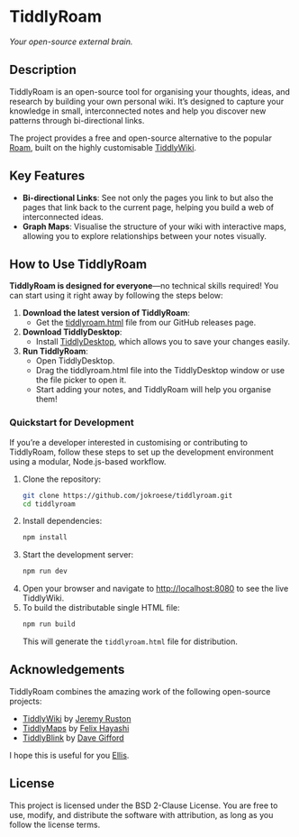 # TiddlyRoam

_Your open-source external brain._

## Description

TiddlyRoam is an open-source tool for organising your thoughts, ideas, and research by building your own personal wiki. It’s designed to capture your knowledge in small, interconnected notes and help you discover new patterns through bi-directional links.

The project provides a free and open-source alternative to the popular [Roam](https://roamresearch.com/), built on the highly customisable [TiddlyWiki](https://tiddlywiki.com/).

## Key Features

- **Bi-directional Links**: See not only the pages you link to but also the pages that link back to the current page, helping you build a web of interconnected ideas.
- **Graph Maps**: Visualise the structure of your wiki with interactive maps, allowing you to explore relationships between your notes visually.

## How to Use TiddlyRoam

**TiddlyRoam is designed for everyone**—no technical skills required! You can start using it right away by following the steps below:

1. **Download the latest version of TiddlyRoam**:
   - Get the [tiddlyroam.html](https://github.com/jokroese/tiddlyroam/releases/download/v1.1/tiddlyroam.html) file from our GitHub releases page.
1. **Download TiddlyDesktop**:
   - Install [TiddlyDesktop](https://github.com/Jermolene/TiddlyDesktop/releases), which allows you to save your changes easily.
1. **Run TiddlyRoam**:
   - Open TiddlyDesktop.
   - Drag the tiddlyroam.html file into the TiddlyDesktop window or use the file picker to open it.
   - Start adding your notes, and TiddlyRoam will help you organise them!

### Quickstart for Development

If you’re a developer interested in customising or contributing to TiddlyRoam, follow these steps to set up the development environment using a modular, Node.js-based workflow.

1. Clone the repository:
   ```bash
   git clone https://github.com/jokroese/tiddlyroam.git
   cd tiddlyroam
   ```
2. Install dependencies:
   ```bash
   npm install
   ```
3. Start the development server:
   ```bash
   npm run dev
   ```
4. Open your browser and navigate to [http://localhost:8080](http://localhost:8080) to see the live TiddlyWiki.
5. To build the distributable single HTML file:
   ```bash
   npm run build
   ```
   This will generate the `tiddlyroam.html` file for distribution.

## Acknowledgements

TiddlyRoam combines the amazing work of the following open-source projects:

- [TiddlyWiki](https://tiddlywiki.com/) by [Jeremy Ruston](http://jermolene.com)
- [TiddlyMaps](http://tiddlymap.org/) by [Felix Hayashi](https://github.com/felixhayashi)
- [TiddlyBlink](https://giffmex.org/gifts/tiddlyblink.html) by [Dave Gifford](https://giffmex.org/)

I hope this is useful for you [Ellis](https://transmascstudies.com/).

## License

This project is licensed under the BSD 2-Clause License. You are free to use, modify, and distribute the software with attribution, as long as you follow the license terms.
